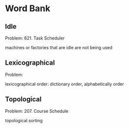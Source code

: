 # Word Bank

## Idle

Problem: 621. Task Scheduler

machines or factories that are idle are not being used

## Lexicographical

Problem: 

lexicographical order: dictionary order, alphabetically order

## Topological

Problem: 207. Course Schedule

topological sorting

